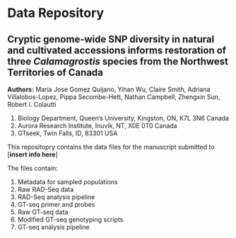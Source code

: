 # Data Repository

## Cryptic genome-wide SNP diversity in natural and cultivated accessions informs restoration of three *Calamagrostis* species from the Northwest Territories of Canada

**Authors:** Maria Jose Gomez Quijano, Yihan Wu, Claire Smith, Adriana Villalobos-Lopez, Pippa Secombe-Hett, Nathan Campbell, Zhengxin Sun, Robert I. Colautti 

1. Biology Department, Queen’s University, Kingston, ON, K7L 3N6 Canada
2. Aurora Research Institute, Inuvik, NT, X0E 0T0 Canada
3. GTseek, Twin Falls, ID, 83301 USA


This repositopry contains the data files for the manuscript submitted to [**insert info here**]

The files contain:

1. Metadata for sampled populations
2. Raw RAD-Seq data
3. RAD-Seq analysis pipeline
4. GT-seq primer and probes
5. Raw GT-seq data
6. Modified GT-seq genotyping scripts
7. GT-seq analysis pipeline
